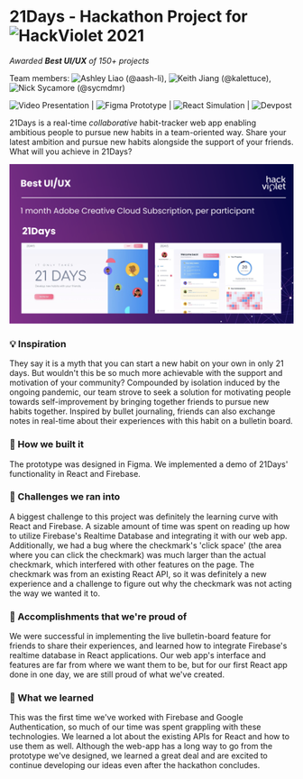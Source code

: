 # 21Days - Hackathon Project for ![HackViolet 2021](https://hackviolet.devpost.com/)
_Awarded **Best UI/UX** of 150+ projects_

Team members: ![Ashley Liao (@aash-li)](https://github.com/aash-li), ![Keith Jiang (@kalettuce)](https://github.com/kalettuce), ![Nick Sycamore (@sycmdmr)](https://github.com/sycmdmr)

![Video Presentation](https://youtu.be/gnMpqQoTCqU) | ![Figma Prototype](https://www.figma.com/file/N45E96rrcG5kMwj6RQPgLI/21DAYS-Team-KNAC?node-id=0%3A1) | ![React Simulation](https://knac-app.web.app/) | ![Devpost](https://devpost.com/software/21days?ref_content=user-portfolio&ref_feature=in_progress#)

21Days is a real-time _collaborative_ habit-tracker web app enabling ambitious people to pursue new habits in a team-oriented way. Share your latest ambition and pursue new habits alongside the support of your friends. What will you achieve in 21Days? 

![Screenshot](screenshot1.png)

### 💡  Inspiration
They say it is a myth that you can start a new habit on your own in only 21 days. But wouldn't this be so much more achievable with the support and motivation of your community? Compounded by isolation induced by the ongoing pandemic, our team strove to seek a solution for motivating people towards self-improvement by bringing together friends to pursue new habits together. Inspired by bullet journaling, friends can also exchange notes in real-time about their experiences with this habit on a bulletin board.

### 🔨  How we built it
The prototype was designed in Figma. We implemented a demo of 21Days' functionality in React and Firebase.

### 🧩  Challenges we ran into
A biggest challenge to this project was definitely the learning curve with React and Firebase. A sizable amount of time was spent on reading up how to utilize Firebase's Realtime Database and integrating it with our web app. Additionally, we had a bug where the checkmark's 'click space' (the area where you can click the checkmark) was much larger than the actual checkmark, which interfered with other features on the page. The checkmark was from an existing React API, so it was definitely a new experience and a challenge to figure out why the checkmark was not acting the way we wanted it to.

### 🎊  Accomplishments that we're proud of
We were successful in implementing the live bulletin-board feature for friends to share their experiences, and learned how to integrate Firebase's realtime database in React applications. Our web app's interface and features are far from where we want them to be, but for our first React app done in one day, we are still proud of what we've created.

### 🧠  What we learned
This was the first time we've worked with Firebase and Google Authentication, so much of our time was spent grappling with these technologies. We learned a lot about the existing APIs for React and how to use them as well. Although the web-app has a long way to go from the prototype we've designed, we learned a great deal and are excited to continue developing our ideas even after the hackathon concludes.
